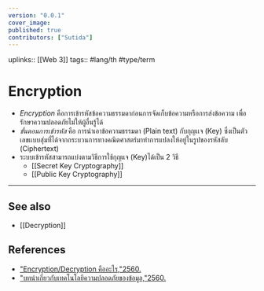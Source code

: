 ```yaml
---
version: "0.0.1"
cover_image:
published: true
contributors: ["Sutida"]
---
```

uplinks:: [[Web 3]]
tags:: #lang/th #type/term

# Encryption
- *Encryption* คือการเข้ารหัสข้อความธรรมดาก่อนการจัดเก็บข้อความหรือการส่งข้อความ เพื่อรักษาความปลอดภัยไม่ให้ผู้อื่นรู้ได้
- *ขั้นตอนการเข้ารหัส* คือ การนำเอาข้อความธรรมดา (Plain text) กับกุญเเจ (Key) ซึ่งเป็นตัวเลขเเบบสุ่มที่ได้จากกระบวนการทางคณิตศาสตร์มาทำการแปลงให้อยู่ในรูปของรหัสลับ (Ciphertext)
- ระบบเข้ารหัสสามารถแบ่งตามวิธีการใช้กุญแจ (Key)ได้เป็น 2 วิธี 
	- [[Secret Key Cryptography]] 
	- [[Public Key Cryptography]] 
---
## See also
- [[Decryption]]
## References
- ["Encryption/Decryption คืออะไร,"2560.](https://mindphp.com/%E0%B8%84%E0%B8%B9%E0%B9%88%E0%B8%A1%E0%B8%B7%E0%B8%AD/73-%E0%B8%84%E0%B8%B7%E0%B8%AD%E0%B8%AD%E0%B8%B0%E0%B9%84%E0%B8%A3/2066-encryption-decryption-%E0%B8%84%E0%B8%B7%E0%B8%AD%E0%B8%AD%E0%B8%B0%E0%B9%84%E0%B8%A3.html)
- ["บทนำเกี่ยวกับเทคโนโลยีความปลอดภัยของข้อมูล,"2560.](https://www.nrca.go.th/content/02-1.html)
